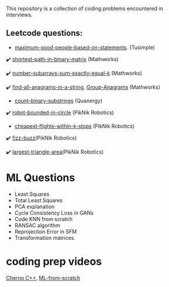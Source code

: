 This repository is a collection of coding problems encountered in interviews.



## Leetcode questions:

- [maximum-good-people-based-on-statements](https://leetcode.com/problems/maximum-good-people-based-on-statements/). (Tusimple) 

:heavy_check_mark: [shortest-path-in-binary-matrix](https://leetcode.com/problems/shortest-path-in-binary-matrix/) (Mathworks) 
 
:heavy_check_mark: [number-subarrays-sum-exactly-equal-k](https://www.geeksforgeeks.org/number-subarrays-sum-exactly-equal-k/) (Mathworks) 
 
:heavy_check_mark:  [find-all-anagrams-in-a-string](https://leetcode.com/problems/find-all-anagrams-in-a-string/), [Group-Anagrams](https://leetcode.com/problems/group-anagrams/)  (Mathworks)

- [count-binary-substrings](https://leetcode.com/problems/count-binary-substrings/) (Quanergy) 

:heavy_check_mark: [robot-bounded-in-circle](https://leetcode.com/problems/robot-bounded-in-circle/) (PikNik Robotics) 
 
- [cheapest-flights-within-k-stops](https://leetcode.com/problems/cheapest-flights-within-k-stops/) (PikNik Robotics) 

:heavy_check_mark: [fizz-buzz](https://leetcode.com/problems/fizz-buzz/)(PikNik Robotics) 

:heavy_check_mark: [largest-triangle-area](https://leetcode.com/problems/largest-triangle-area/)(PikNik Robotics) 


# ML Questions
 - Least Squares 
 - Total Least Squares
 - PCA explanation
 - Cycle Consistency Loss in GANs
 - Code KNN from scratch
 - RANSAC algorithm
 - Reprojection Error in SFM
 - Transformation matrices.


# coding prep videos
[Cherno C++](https://www.youtube.com/watch?v=4fJBrditnJU&list=PLlrATfBNZ98dudnM48yfGUldqGD0S4FFb&index=33),
[ML-from-scratch](https://www.youtube.com/watch?v=ngLyX54e1LU&list=PLqnslRFeH2Upcrywf-u2etjdxxkL8nl7E)




